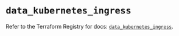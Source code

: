 # `data_kubernetes_ingress`

Refer to the Terraform Registry for docs: [`data_kubernetes_ingress`](https://registry.terraform.io/providers/hashicorp/kubernetes/2.25.2/docs/data-sources/ingress).
